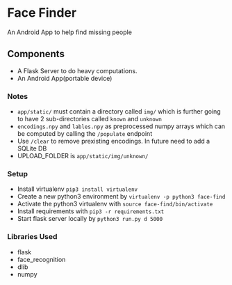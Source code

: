 # Face Finder
An Android App to help find missing people

## Components
- A Flask Server to do heavy computations.
- An Android App(portable device)

### Notes
- `app/static/` must contain a directory called `img/` which is further going to have 2 sub-directories called `known` and `unknown`
- `encodings.npy` and `lables.npy` as preprocessed numpy arrays which can be computed by calling the `/populate` endpoint
- Use `/clear` to remove prexisting encodings. In future need to add a SQLite DB
- UPLOAD_FOLDER is `app/static/img/unknown/`

### Setup
- Install virtualenv `pip3 install virtualenv`
- Create a new python3 environment by `virtualenv -p python3 face-find` 
- Activate the python3 virtualenv with `source face-find/bin/activate`
- Install requirements with `pip3 -r requirements.txt`
- Start flask server locally by  `python3 run.py d 5000`

### Libraries Used
- flask
- face_recognition
- dlib
- numpy
